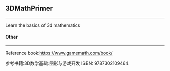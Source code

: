 ## 3DMathPrimer
***
Learn the basics of 3d mathematics

#### Other
***
Reference book:https://www.gamemath.com/book/

参考书籍:3D数学基础:图形与游戏开发  ISBN: 9787302109464
